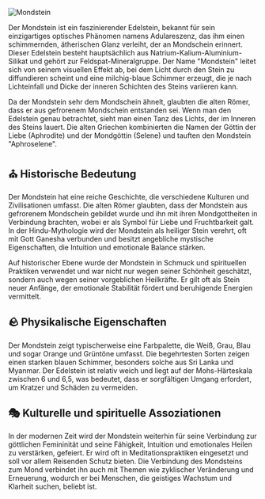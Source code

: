 ![Mondstein](https://img1.tucang.cc/api/image/show/866691c4462ffcf585df787d0c60d6d2)

Der Mondstein ist ein faszinierender Edelstein, bekannt für sein einzigartiges optisches Phänomen namens Adulareszenz, das ihm einen schimmernden, ätherischen Glanz verleiht, der an Mondschein erinnert. Dieser Edelstein besteht hauptsächlich aus Natrium-Kalium-Aluminium-Silikat und gehört zur Feldspat-Mineralgruppe. Der Name "Mondstein" leitet sich von seinem visuellen Effekt ab, bei dem Licht durch den Stein zu diffundieren scheint und eine milchig-blaue Schimmer erzeugt, die je nach Lichteinfall und Dicke der inneren Schichten des Steins variieren kann.

Da der Mondstein sehr dem Mondschein ähnelt, glaubten die alten Römer, dass er aus gefrorenem Mondschein entstanden sei. Wenn man den Edelstein genau betrachtet, sieht man einen Tanz des Lichts, der im Inneren des Steins lauert. Die alten Griechen kombinierten die Namen der Göttin der Liebe (Aphrodite) und der Mondgöttin (Selene) und tauften den Mondstein "Aphroselene".

## ⛪ Historische Bedeutung

Der Mondstein hat eine reiche Geschichte, die verschiedene Kulturen und Zivilisationen umfasst. Die alten Römer glaubten, dass der Mondstein aus gefrorenem Mondschein gebildet wurde und ihn mit ihren Mondgottheiten in Verbindung brachten, wobei er als Symbol für Liebe und Fruchtbarkeit galt. In der Hindu-Mythologie wird der Mondstein als heiliger Stein verehrt, oft mit Gott Ganesha verbunden und besitzt angebliche mystische Eigenschaften, die Intuition und emotionale Balance stärken.

Auf historischer Ebene wurde der Mondstein in Schmuck und spirituellen Praktiken verwendet und war nicht nur wegen seiner Schönheit geschätzt, sondern auch wegen seiner vorgeblichen Heilkräfte. Er gilt oft als Stein neuer Anfänge, der emotionale Stabilität fördert und beruhigende Energien vermittelt.

## 🪨 Physikalische Eigenschaften

Der Mondstein zeigt typischerweise eine Farbpalette, die Weiß, Grau, Blau und sogar Orange und Grüntöne umfasst. Die begehrtesten Sorten zeigen einen starken blauen Schimmer, besonders solche aus Sri Lanka und Myanmar. Der Edelstein ist relativ weich und liegt auf der Mohs-Härteskala zwischen 6 und 6,5, was bedeutet, dass er sorgfältigen Umgang erfordert, um Kratzer und Schäden zu vermeiden.

## 🎭 Kulturelle und spirituelle Assoziationen

In der modernen Zeit wird der Mondstein weiterhin für seine Verbindung zur göttlichen Femininität und seine Fähigkeit, Intuition und emotionales Heilen zu verstärken, gefeiert. Er wird oft in Meditationspraktiken eingesetzt und soll vor allem Reisenden Schutz bieten. Die Verbindung des Mondsteins zum Mond verbindet ihn auch mit Themen wie zyklischer Veränderung und Erneuerung, wodurch er bei Menschen, die geistiges Wachstum und Klarheit suchen, beliebt ist.